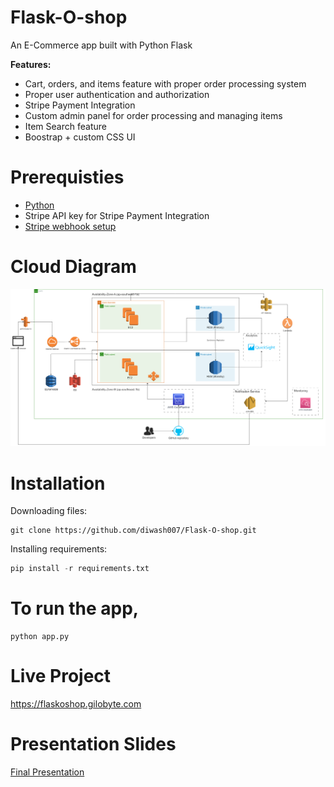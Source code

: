 # Flask-O-shop

An E-Commerce app built with Python Flask

**Features:**

- Cart, orders, and items feature with proper order processing system
- Proper user authentication and authorization
- Stripe Payment Integration
- Custom admin panel for order processing and managing items
- Item Search feature
- Boostrap + custom CSS UI

# Prerequisties

- [Python](https://www.python.org/)
- Stripe API key for Stripe Payment Integration
- [Stripe webhook setup](https://stripe.com/docs/payments/handling-payment-events#install-cli)

# Cloud Diagram

![1712301466154](image/Readme/1712301466154.png)

# Installation

Downloading files:

```
git clone https://github.com/diwash007/Flask-O-shop.git
```

Installing requirements:

```py
pip install -r requirements.txt
```

# To run the app,

```
python app.py
```

# Live Project

https://flaskoshop.gilobyte.com

# Presentation Slides

[Final Presentation](https://docs.google.com/presentation/d/1wfhtLUyDSOdHiN1KQTiIzfx2iEV0Y1qKFPZLJr8cFrc/edit?usp=drive_link)
